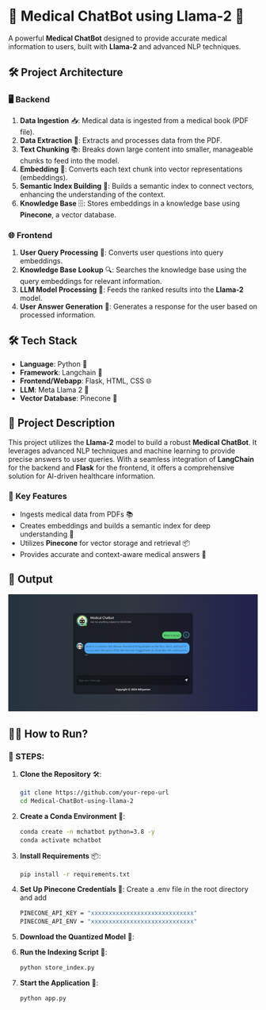 # 🏥 Medical ChatBot using Llama-2 🦙

A powerful **Medical ChatBot** designed to provide accurate medical information to users, built with **Llama-2** and advanced NLP techniques.

## 🛠️ Project Architecture

### 🖥️ Backend
1. **Data Ingestion** 📥: Medical data is ingested from a medical book (PDF file).
2. **Data Extraction** 📝: Extracts and processes data from the PDF.
3. **Text Chunking** 📚: Breaks down large content into smaller, manageable chunks to feed into the model.
4. **Embedding** 🧬: Converts each text chunk into vector representations (embeddings).
5. **Semantic Index Building** 🧠: Builds a semantic index to connect vectors, enhancing the understanding of the context.
6. **Knowledge Base** 🗄️: Stores embeddings in a knowledge base using **Pinecone**, a vector database.

### 🌐 Frontend
1. **User Query Processing** 💬: Converts user questions into query embeddings.
2. **Knowledge Base Lookup** 🔍: Searches the knowledge base using the query embeddings for relevant information.
3. **LLM Model Processing** 🤖: Feeds the ranked results into the **Llama-2** model.
4. **User Answer Generation** 📝: Generates a response for the user based on processed information.

## 🛠️ Tech Stack
- **Language**: Python 🐍
- **Framework**: Langchain 🔗
- **Frontend/Webapp**: Flask, HTML, CSS 🌐
- **LLM**: Meta Llama 2 🦙
- **Vector Database**: Pinecone 🧩

## 📄 Project Description
This project utilizes the **Llama-2** model to build a robust **Medical ChatBot**. It leverages advanced NLP techniques and machine learning to provide precise answers to user queries. With a seamless integration of **LangChain** for the backend and **Flask** for the frontend, it offers a comprehensive solution for AI-driven healthcare information.

### 🚀 Key Features
- Ingests medical data from PDFs 📚
- Creates embeddings and builds a semantic index for deep understanding 🧠
- Utilizes **Pinecone** for vector storage and retrieval 📦
- Provides accurate and context-aware medical answers 🏥

## 📸 Output
![Medical ChatBot Output Screenshot](https://github.com/Aashay30/Medical_Chatbot/blob/main/output.png)

## 🏃‍♂️ How to Run?

### 🔧 STEPS:

1. **Clone the Repository** 🛠️:
   ```bash
   git clone https://github.com/your-repo-url
   cd Medical-ChatBot-using-llama-2
   ```

2. **Create a Conda Environment** 🐍:
   ```bash
   conda create -n mchatbot python=3.8 -y
   conda activate mchatbot
    ```

3. **Install Requirements** 📦:
   ```bash
   pip install -r requirements.txt
    ```

4. **Set Up Pinecone Credentials** 🔑:
   Create a .env file in the root directory and add
   ```bash
   PINECONE_API_KEY = "xxxxxxxxxxxxxxxxxxxxxxxxxxxxx"
   PINECONE_API_ENV = "xxxxxxxxxxxxxxxxxxxxxxxxxxxxx"
    ```
5. **Download the Quantized Model** 🎯:

6. **Run the Indexing Script** 🔄:
   ```bash
   python store_index.py
    ```

7. **Start the Application** 🚀:
   ```bash
   python app.py
    ```
